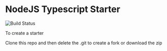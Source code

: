 # NodeJS Typescript Starter

![Build Status](https://github.com/ckir/ts_template/actions/workflows/ci/badge.svg)

To create a starter

Clone this repo and then delete the .git to create a fork
or download the zip

<!-- Before copying this remember:

shopt -s dotglob # To copy hidden files
cp -r ...        # To copy subfolders
rm -Rf .git      # To make the copy standalone

or copy ts_template
from template_internals to ~/.local/bin/ for convinience
 -->


